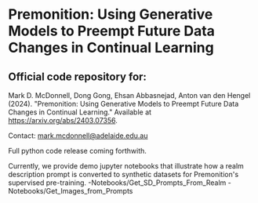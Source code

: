 # Premonition: Using Generative Models to Preempt Future Data Changes in Continual Learning

## Official code repository for:

Mark D. McDonnell, Dong Gong, Ehsan Abbasnejad, Anton van den Hengel (2024). "Premonition: Using Generative Models to Preempt Future Data Changes in Continual Learning." Available at <https://arxiv.org/abs/2403.07356>.

Contact: <mark.mcdonnell@adelaide.edu.au>

Full python code release coming forthwith. 

Currently, we provide demo jupyter notebooks that illustrate how a realm description prompt is converted to synthetic datasets for Premonition's supervised pre-training.
-Notebooks/Get_SD_Prompts_From_Realm
-Notebooks/Get_Images_from_Prompts
